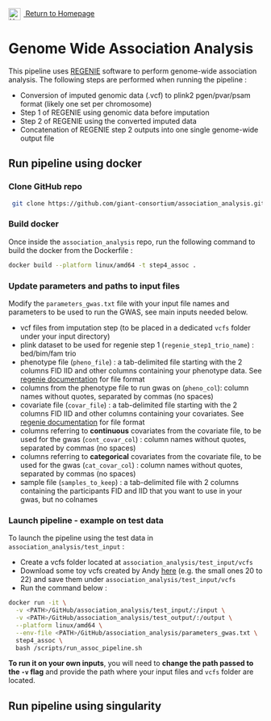 ---
---
[<img src="../giant_logo.png" alt="Homepage" width="24" style="vertical-align:middle; margin-right:6px;"> Return to Homepage](./README.md)

# Genome Wide Association Analysis

This pipeline uses [REGENIE](https://rgcgithub.github.io/regenie/) software to perform genome-wide association analysis.
The following steps are performed when running the pipeline :

- Conversion of imputed genomic data (.vcf) to plink2 pgen/pvar/psam format (likely one set per chromosome)
- Step 1 of REGENIE using genomic data before imputation
- Step 2 of REGENIE using the converted imputed data
- Concatenation of REGENIE step 2 outputs into one single genome-wide output file

## Run pipeline using docker

### Clone GitHub repo

```bash
 git clone https://github.com/giant-consortium/association_analysis.git
```

### Build docker

Once inside the `association_analysis` repo, run the following command to build the docker from the Dockerfile :

```bash
docker build --platform linux/amd64 -t step4_assoc .
```

### Update parameters and paths to input files

Modify the `parameters_gwas.txt` file with your input file names and parameters to be used to run the GWAS, see main inputs needed below.

- vcf files from imputation step (to be placed in a dedicated `vcfs` folder under your input directory)  
- plink dataset to be used for regenie step 1 (`regenie_step1_trio_name`) : bed/bim/fam trio
- phenotype file (`pheno_file`) : a tab-delimited file starting with the 2 columns FID IID and other columns containing your phenotype data. See [regenie documentation](https://rgcgithub.github.io/regenie/options/#phenotype-file-format) for file format
- columns from the phenotype file to run gwas on (`pheno_col`): column names without quotes, separated by commas (no spaces)
- covariate file (`covar_file`) : a tab-delimited file starting with the 2 columns FID IID and other columns containing your covariates. See [regenie documentation](https://rgcgithub.github.io/regenie/options/#covariate-file-format) for file format
- columns referring to **continuous** covariates from the covariate file, to be used for the gwas (`cont_covar_col`) : column names without quotes, separated by commas (no spaces)
- columns referring to **categorical** covariates from the covariate file, to be used for the gwas (`cat_covar_col`) : column names without quotes, separated by commas (no spaces)
- sample file (`samples_to_keep`) : a tab-delimited file with 2 columns containing the participants FID and IID that you want to use in your gwas, but no colnames

### Launch pipeline - example on test data

To launch the pipeline using the test data in `association_analysis/test_input` :

- Create a vcfs folder located at `association_analysis/test_input/vcfs`
- Download some toy vcfs created by Andy [here](https://zenodo.org/records/13942905) (e.g. the small ones 20 to 22) and save them under `association_analysis/test_input/vcfs`
- Run the command below :

```bash
docker run -it \
  -v <PATH>/GitHub/association_analysis/test_input/:/input \
  -v <PATH>/GitHub/association_analysis/test_output/:/output \
  --platform linux/amd64 \
  --env-file <PATH>/GitHub/association_analysis/parameters_gwas.txt \
  step4_assoc \
  bash /scripts/run_assoc_pipeline.sh
```

**To run it on your own inputs**, you will need to **change the path passed to the `-v` flag** and provide the path where your input files and `vcfs` folder are located.

## Run pipeline using singularity
